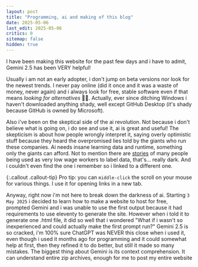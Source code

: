 ```yaml
---
layout: post
title: "Programming, ai and making of this blog"
date: 2025-05-06
last_edit: 2025-05-06
critics: 0
sitemap: false
hidden: true
---
```


I have been making this website for the past few days and i have to admit, Gemini 2.5 has been VERY helpful!

Usually i am not an early adopter, i don't jump on beta versions nor look for the newest trends. I never pay online (did it once and it was a waste of money, never again) and i always look for free, stable software even if that means *looking for alternatives* 🏴‍☠️. Actually, ever since ditching Windows i haven't downloaded anything shady, well except GitHub Desktop (it's shady because GitHub is owned by Microsoft).

Also i've been on the skeptical side of the ai revolution. Not because i don't believe what is going on, i do see and use it, ai is great and useful! The skepticism is about how people wrongly interpret it, saying overly optimistic stuff because they heard the overpromised lies told by the giants who run these companies. Ai needs insane learning data and runtime, something only the giants can afford. Not to mention there are [stories](https://world.edu/long-hours-and-low-wages-the-human-labour-powering-ais-development/) of many people being used as very low wage workers to label data, that's... really dark. And i couldn't even find the one i remember so i linked to a different one.

{:.callout .callout-tip}
Pro tip: you can `middle-click` the scroll on your mouse for various things. I use it for opening links in a new tab.

Anyway, right now i'm not here to break down the darkness of ai. Starting `3 May 2025` i decided to learn how to make a website to host for free, prompted Gemini and i was unable to use the first output because it had requirements to use eleventy to generate the site. However when i told it to generate one .html file, it did so well that i wondered "What if i wasn't so inexperienced and could actually make the first prompt run?" Gemini 2.5 is so cracked, i'm 100% sure ChatGPT was NEVER this close when i used it, even though i used it months ago for programming and it could somewhat help at first, then they refined it to do better, but still it made so many mistakes. The biggest thing about Gemini is its context comprehension. It can understand entire zip archives, enough for me to post my entire website and just ask directly how to do something. So i iterated a bunch of times and liked it, but you know the drill. This is an entire website built by ai, there's no way it's as good as a real website. And i was right.

I remembered that i had seen [this website](https://brainfucksec.github.io/) earlier to harden my Firefox and when i saw the github.io url i thought "You can do that?" It wasn't until `4 May 2025` that i decided to actually look at this website's [GitHub repo](https://github.com/brainfucksec/brainfucksec.github.io) and that turned out to be the best decision ever! Thank you gigachad, your work will be remembered and loved!

So i started messing with my own copy of his website and asking Gemini to make edits and explain some things. I now remember this very important thing i had forgotten while programming - the best way to learn it past the basics is to read other people's code and try to understand and modify it. This is a very, *very* fast way to learn especially when combined with years of past experience (that are currently grayed out because i'm rusty, haven't been coding for a while) and with an ai that can, *FINALLY*, code like a half-competent person.

Gemini is still not at the point of replacing programmers, but it's definitely at the point where a client could come in, ask for some software and you'd prompt the ai to quickly whip up drafts that you could show to your customer for an easier time later. We all know that type of person who thinks they know what they want, but when they actually see what you do, they say "no, i wanted it more like this". That problem will still exist, but you can really alleviate it now with quick ai generated drafts.

## Basic structure
The website uses the simplest things possible: `.html`, `.scss`, `LiquidJS` (to be parsed in `.markdown`), `markdown` and i love this. Markdown is my favorite especially after using [Obsidian](https://obsidian.md/) for about a year now.

I love how you can write `HTML` and `LiquidJS` inside the same `markdown` file, as you can see in `root/posts.md`. One main complaint: i am using the default Linux Mint text editor with dark mode which makes most colored text a nightmare to read. I really don't want to use VSCode again, i found it really hard to understand what's going on and it feels sluggish.
